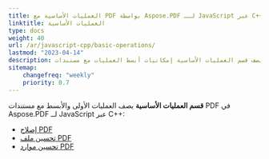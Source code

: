 ```yaml
---
title: العمليات الأساسية مع PDF بواسطة Aspose.PDF لــ JavaScript عبر C++
linktitle: العمليات الأساسية
type: docs
weight: 40
url: /ar/javascript-cpp/basic-operations/
lastmod: "2023-04-14"
description: يصف قسم العمليات الأساسية إمكانيات أبسط العمليات مع مستندات PDF باستخدام Aspose.PDF لــ JavaScript.
sitemap:
    changefreq: "weekly"
    priority: 0.7
---
```


**قسم العمليات الأساسية** يصف العمليات الأولى والأبسط مع مستندات PDF في Aspose.PDF لــ JavaScript عبر C++:

- [إصلاح PDF](/pdf/ar/javascript-cpp/repair-pdf/)
- [تحسين ملف PDF](/pdf/ar/javascript-cpp/optimize-pdf/)
- [تحسين موارد PDF](/pdf/ar/javascript-cpp/optimize-pdf-resources/)